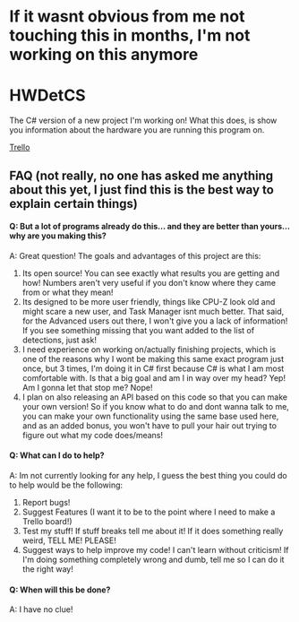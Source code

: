 # If it wasnt obvious from me not touching this in months, I'm not working on this anymore

# HWDetCS
The C# version of a new project I'm working on!
What this does, is show you information about the hardware you are running this program on.

[Trello](https://trello.com/b/dn8WgxFn)


## FAQ (not really, no one has asked me anything about this yet, I just find this is the best way to explain certain things)

#### Q: But a lot of programs already do this... and they are better than yours... why are you making this?
A: Great question! The goals and advantages of this project are this:
1. Its open source! You can see exactly what results you are getting and how! Numbers aren't very useful if you don't know where they came from or what they mean!
2. Its designed to be more user friendly, things like CPU-Z look old and might scare a new user, and Task Manager isnt much better. That said, for the Advanced users out there, I won't give you a lack of information! If you see something missing that you want added to the list of detections, just ask!
3. I need experience on working on/actually finishing projects, which is one of the reasons why I wont be making this same exact program just once, but 3 times, I'm doing it in C# first because C# is what I am most comfortable with. Is that a big goal and am I in way over my head? Yep! Am I gonna let that stop me? Nope!
4. I plan on also releasing an API based on this code so that you can make your own version! So if you know what to do and dont wanna talk to me, you can make your own functionality using the same base used here, and as an added bonus, you won't have to pull your hair out trying to figure out what my code does/means!

#### Q: What can I do to help?
A: Im not currently looking for any help, I guess the best thing you could do to help would be the following:
1. Report bugs!
2. Suggest Features (I want it to be to the point where I need to make a Trello board!)
3. Test my stuff! If stuff breaks tell me about it! If it does something really weird, TELL ME! PLEASE!
4. Suggest ways to help improve my code! I can't learn without criticism! If I'm doing something completely wrong and dumb, tell me so I can do it the right way!

#### Q: When will this be done?
A: I have no clue!
